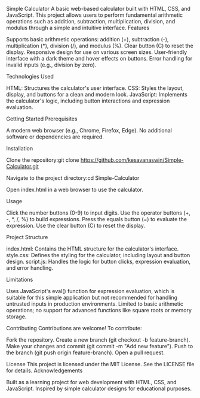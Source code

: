 Simple Calculator
A basic web-based calculator built with HTML, CSS, and JavaScript. This project allows users to perform fundamental arithmetic operations such as addition, subtraction, multiplication, division, and modulus through a simple and intuitive interface.
Features

Supports basic arithmetic operations: addition (+), subtraction (-), multiplication (*), division (/), and modulus (%).
Clear button (C) to reset the display.
Responsive design for use on various screen sizes.
User-friendly interface with a dark theme and hover effects on buttons.
Error handling for invalid inputs (e.g., division by zero).

Technologies Used

HTML: Structures the calculator's user interface.
CSS: Styles the layout, display, and buttons for a clean and modern look.
JavaScript: Implements the calculator's logic, including button interactions and expression evaluation.

Getting Started
Prerequisites

A modern web browser (e.g., Chrome, Firefox, Edge).
No additional software or dependencies are required.

Installation

Clone the repository:git clone https://github.com/kesavanaswin/Simple-Calculator.git


Navigate to the project directory:cd Simple-Calculator


Open index.html in a web browser to use the calculator.

Usage

Click the number buttons (0-9) to input digits.
Use the operator buttons (+, -, *, /, %) to build expressions.
Press the equals button (=) to evaluate the expression.
Use the clear button (C) to reset the display.

Project Structure

index.html: Contains the HTML structure for the calculator's interface.
style.css: Defines the styling for the calculator, including layout and button design.
script.js: Handles the logic for button clicks, expression evaluation, and error handling.

Limitations

Uses JavaScript's eval() function for expression evaluation, which is suitable for this simple application but not recommended for handling untrusted inputs in production environments.
Limited to basic arithmetic operations; no support for advanced functions like square roots or memory storage.

Contributing
Contributions are welcome! To contribute:

Fork the repository.
Create a new branch (git checkout -b feature-branch).
Make your changes and commit (git commit -m "Add new feature").
Push to the branch (git push origin feature-branch).
Open a pull request.

License
This project is licensed under the MIT License. See the LICENSE file for details.
Acknowledgements

Built as a learning project for web development with HTML, CSS, and JavaScript.
Inspired by simple calculator designs for educational purposes.

